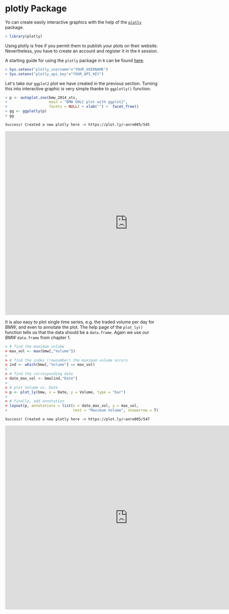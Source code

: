 

# plotly Package
Yo can create easily interactive graphics with the help of the [`plotly`](https://plot.ly/r/) package.

```r
> library(plotly)
```

Using plotly is free if you permit them to publish your plots on their website.
Nevertheless, you have to create an account and register it in the `R` session.

A starting guide for using the `plotly` package in `R` can be found [here](https://plot.ly/r/getting-started/).




```r
> Sys.setenv("plotly_username"="YOUR_USERNAME")
> Sys.setenv("plotly_api_key"="YOUR_API_KEY")
```

Let's take our `ggplot2` plot we have created in the previous section. 
Turning this into interactive graphic is very simple thanke to `ggplotly()` function.

```r
> p <- autoplot.zoo(bmw_2014_xts, 
+                   main = "BMW OHLC plot with ggplot2",
+                   facets = NULL) + xlab("") +  facet_free()
> gg <- ggplotly(p)
> gg
```

```
Success! Created a new plotly here -> https://plot.ly/~anre005/545
```

<iframe height="600" id="igraph" scrolling="no" seamless="seamless" src="https://plot.ly/~anre005/545.embed" width="800" frameBorder="0"></iframe>

It is also easy to plot single time series, e.g. the traded volume per day for *BMW*, and even to annotate the plot.
The help page of the `plot_ly()` function tells us that the data should be a `data.frame`. 
Again we use our *BMW* `data.frame` from chapter 1.


```r
> # find the maximum volume
> max_vol <- max(bmw[,"Volume"])
> 
> # find the index (rownumber) the maximum volume occurs
> ind <- which(bmw[,"Volume"] == max_vol)
> 
> # find the corresponding date
> date_max_vol <- bmw[ind,"Date"]
> 
> # plot Volume vs. Date
> p <- plot_ly(bmw, x = Date, y = Volume, type = "bar")
> 
> # finally, add annotation
> layout(p, annotations = list(x = date_max_vol, y = max_vol,
+                              text = "Maximum Volume", showarrow = T))
```

```
Success! Created a new plotly here -> https://plot.ly/~anre005/547
```

<iframe height="600" id="igraph" scrolling="no" seamless="seamless" src="https://plot.ly/~anre005/547.embed" width="800" frameBorder="0"></iframe>
